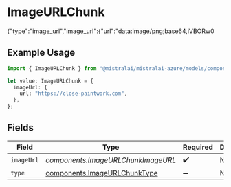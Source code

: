 # ImageURLChunk

{"type":"image_url","image_url":{"url":"data:image/png;base64,iVBORw0

## Example Usage

```typescript
import { ImageURLChunk } from "@mistralai/mistralai-azure/models/components";

let value: ImageURLChunk = {
  imageUrl: {
    url: "https://close-paintwork.com",
  },
};
```

## Fields

| Field                                                                        | Type                                                                         | Required                                                                     | Description                                                                  |
| ---------------------------------------------------------------------------- | ---------------------------------------------------------------------------- | ---------------------------------------------------------------------------- | ---------------------------------------------------------------------------- |
| `imageUrl`                                                                   | *components.ImageURLChunkImageURL*                                           | :heavy_check_mark:                                                           | N/A                                                                          |
| `type`                                                                       | [components.ImageURLChunkType](../../models/components/imageurlchunktype.md) | :heavy_minus_sign:                                                           | N/A                                                                          |
